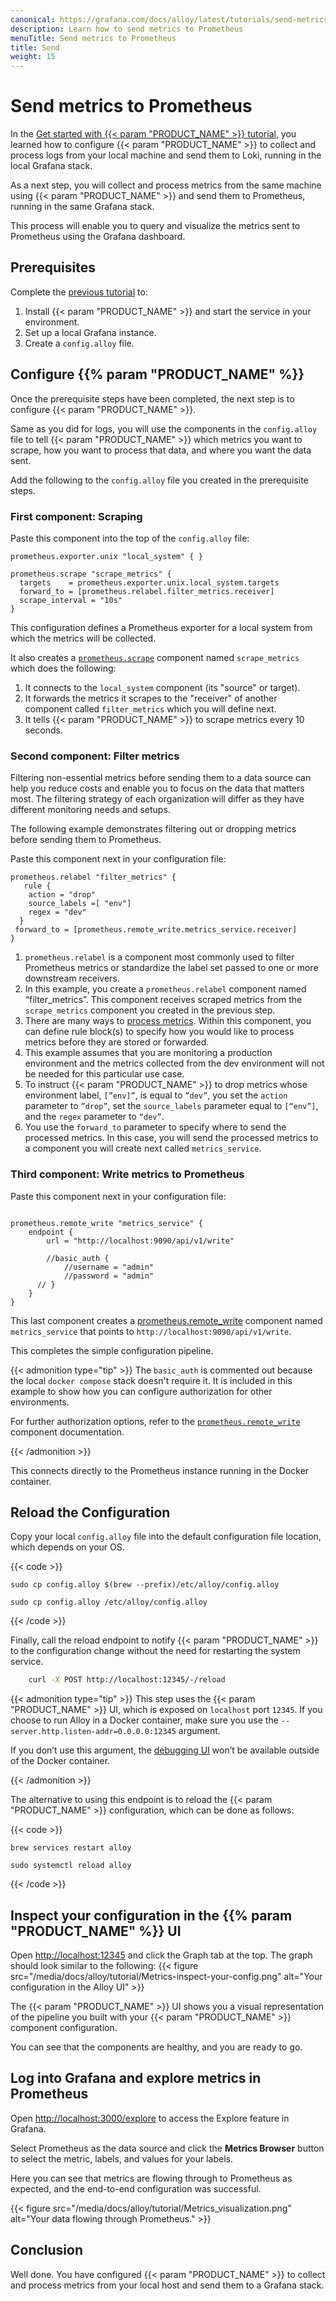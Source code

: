 ```yaml
---
canonical: https://grafana.com/docs/alloy/latest/tutorials/send-metrics-to-prometheus/
description: Learn how to send metrics to Prometheus
menuTitle: Send metrics to Prometheus
title: Send 
weight: 15
---
```

# Send metrics to Prometheus
In the [Get started with {{< param "PRODUCT_NAME" >}} tutorial][get started], you learned how to configure {{< param "PRODUCT_NAME" >}} to collect and process logs from your local machine and send them to Loki, running in the local Grafana stack. 

As a next step, you will collect and process metrics from the same machine using {{< param "PRODUCT_NAME" >}} and send them to Prometheus, running in the same Grafana stack. 

This process will enable you to query and visualize the metrics sent to Prometheus using the Grafana dashboard.

## Prerequisites

Complete the [previous tutorial][get started] to:
1. Install {{< param "PRODUCT_NAME" >}} and start the service in your environment.
1. Set up a local Grafana instance.
1. Create a `config.alloy` file.

## Configure {{% param "PRODUCT_NAME" %}}

Once the prerequisite steps have been completed, the next step is to configure {{< param "PRODUCT_NAME" >}}.

Same as you did for logs, you will use the components in the `config.alloy` file to tell {{< param "PRODUCT_NAME" >}} which metrics you want to scrape, how you want to process that data, and where you want the data sent.

Add the following to the `config.alloy` file you created in the prerequisite steps.  

### First component: Scraping

Paste this component into the top of the `config.alloy` file:

```alloy
prometheus.exporter.unix "local_system" { }

prometheus.scrape "scrape_metrics" {
  targets    = prometheus.exporter.unix.local_system.targets
  forward_to = [prometheus.relabel.filter_metrics.receiver]
  scrape_interval = "10s"
}
```
This configuration defines a Prometheus exporter for a local system from which the metrics will be collected. 

It also creates a [`prometheus.scrape`][prometheus.scrape] component named `scrape_metrics` which does the following:

1. It connects to the `local_system` component (its "source" or target).
1. It forwards the metrics it scrapes to the "receiver" of another component called `filter_metrics` which you will define next.
1. It tells {{< param "PRODUCT_NAME" >}} to scrape metrics every 10 seconds. 

### Second component: Filter metrics

Filtering non-essential metrics before sending them to a data source can help you reduce costs and enable you to focus on the data that matters most. The filtering strategy of each organization will differ as they have different monitoring needs and setups. 

The following example demonstrates filtering out or dropping metrics before sending them to Prometheus. 

Paste this component next in your configuration file:
```alloy
prometheus.relabel "filter_metrics" {
   rule {
    action = "drop"
    source_labels =[ "env"]
    regex = "dev"
  }
 forward_to = [prometheus.remote_write.metrics_service.receiver]
}
```

1. `prometheus.relabel` is a component most commonly used to filter Prometheus metrics or standardize the label set passed to one or more downstream receivers. 
1. In this example, you create a `prometheus.relabel` component named “filter_metrics”. 
   This component receives scraped metrics from the `scrape_metrics` component you created in the previous step. 
1. There are many ways to [process metrics][prometheus.relabel]. 
   Within this component, you can define rule block(s) to specify how you would like to process metrics before they are stored or forwarded. 
1. This example assumes that you are monitoring a production environment and the metrics collected from the dev environment will not be needed for this particular use case. 
1. To instruct {{< param "PRODUCT_NAME" >}} to drop metrics whose environment label, `[”env]”`, is equal to `”dev”`, you set the `action` parameter to `”drop”`, set the `source_labels` parameter equal to `[“env”]`, and the `regex` parameter to `“dev”`.  
1. You use the `forward_to` parameter to specify where to send the processed metrics.
   In this case, you will send the processed metrics to a component you will create next called `metrics_service`. 

### Third component: Write metrics to Prometheus

Paste this component next in your configuration file:

```alloy

prometheus.remote_write "metrics_service" {
    endpoint {
        url = "http://localhost:9090/api/v1/write"

        //basic_auth {
            //username = "admin"
            //password = "admin"
      // }
    }
}

```
This last component creates a [prometheus.remote_write][prometheus.remote_write] component named `metrics_service` that points to `http://localhost:9090/api/v1/write`.

This completes the simple configuration pipeline.

{{< admonition type="tip" >}}
The `basic_auth` is commented out because the local `docker compose` stack doesn't require it. 
It is included in this example to show how you can configure authorization for other environments.

For further authorization options, refer to the [`prometheus.remote_write`][prometheus.remote_write] component documentation.

[prometheus.remote_write]: ../../reference/components/prometheus.remote_write/
{{< /admonition >}}

This connects directly to the Prometheus instance running in the Docker container.

## Reload the Configuration

Copy your local `config.alloy` file into the default configuration file location, which depends on your OS.

{{< code >}}

```macos
sudo cp config.alloy $(brew --prefix)/etc/alloy/config.alloy
```

```linux
sudo cp config.alloy /etc/alloy/config.alloy
```
{{< /code >}}

Finally, call the reload endpoint to notify {{< param "PRODUCT_NAME" >}} to the configuration change without the need for restarting the system service.
```bash
    curl -X POST http://localhost:12345/-/reload
```

{{< admonition type="tip" >}}
This step uses the {{< param "PRODUCT_NAME" >}} UI, which is exposed on `localhost` port `12345`.
If you choose to run Alloy in a Docker container, make sure you use the `--server.http.listen-addr=0.0.0.0:12345` argument.

If you don’t use this argument, the [debugging UI][debug] won’t be available outside of the Docker container.

[debug]: ../../tasks/debug/#alloy-ui
{{< /admonition >}}

The alternative to using this endpoint is to reload the {{< param "PRODUCT_NAME" >}} configuration, which can be done as follows:

{{< code >}}

```macos
brew services restart alloy
```

```linux
sudo systemctl reload alloy
```

{{< /code >}}

## Inspect your configuration in the {{% param "PRODUCT_NAME" %}} UI

Open <http://localhost:12345> and click the Graph tab at the top.
The graph should look similar to the following: 
{{< figure src="/media/docs/alloy/tutorial/Metrics-inspect-your-config.png" alt="Your configuration in the Alloy UI" >}}

The {{< param "PRODUCT_NAME" >}} UI shows you a visual representation of the pipeline you built with your {{< param "PRODUCT_NAME" >}} component configuration.

You can see that the components are healthy, and you are ready to go.

## Log into Grafana and explore metrics in Prometheus 

Open <http://localhost:3000/explore> to access the Explore feature in Grafana.

Select Prometheus as the data source and click the **Metrics Browser** button to select the metric, labels, and values for your labels.

Here you can see that metrics are flowing through to Prometheus as expected, and the end-to-end configuration was successful.

{{< figure src="/media/docs/alloy/tutorial/Metrics_visualization.png" alt="Your data flowing through Prometheus." >}}

## Conclusion
Well done. You have configured {{< param "PRODUCT_NAME" >}} to collect and process metrics from your local host and send them to a Grafana stack. 

[get started]: ../get-started/
[prometheus.scrape]: ../../reference/components/prometheus.scrape/
[prometheus.relabel]: ../../reference/components/prometheus.relabel/
[prometheus.remote_write]: ../../reference/components/prometheus.remote_write/

